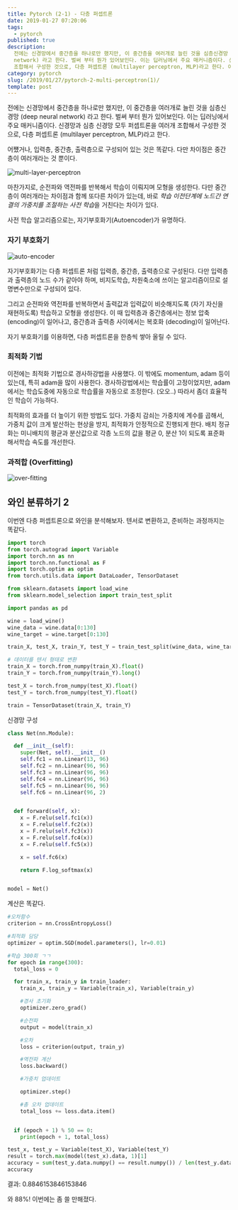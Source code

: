 ```yaml
---
title: Pytorch (2-1) - 다층 퍼셉트론
date: 2019-01-27 07:20:06
tags:
  - pytorch
published: true
description:
  전에는 신경망에서 중간층을 하나로만 했지만, 이 중간층을 여러개로 늘린 것을 심층신경망 (deep neural
  network) 라고 한다. 벌써 부터 뭔가 있어보인다. 이는 딥러닝에서 주요 매커니즘이다. 신경망과 심층 신경망 모두 퍼셉트론을 여러개
  조합해서 구성한 것으로, 다층 퍼셉트론 (multilayer perceptron, MLP)라고 한다. 어쩄거...
category: pytorch
slug: /2019/01/27/pytorch-2-multi-perceptron(1)/
template: post
---
```


전에는 신경망에서 중간층을 하나로만 했지만, 이 중간층을 여러개로 늘린 것을 심층신경망 (deep neural network) 라고 한다. 벌써 부터 뭔가 있어보인다. 이는 딥러닝에서 주요 매커니즘이다. 신경망과 심층 신경망 모두 퍼셉트론을 여러개 조합해서 구성한 것으로, 다층 퍼셉트론 (multilayer perceptron, MLP)라고 한다.

어쩄거나, 입력층, 중간층, 출력층으로 구성되어 있는 것은 똑같다. 다만 차이점은 중간층이 여러개라는 것 뿐이다.

![multi-layer-perceptron](http://pubs.sciepub.com/ajmm/3/3/1/bigimage/fig5.png)

마찬가지로, 순전파와 역전파를 반복해서 학습이 이뤄지며 모형을 생성한다. 다만 중간층이 여러개라는 차이점과 함께 또다른 차이가 있는데, 바로 *학습 이전단계에 노드간 연결의 가중치를 조절하는 사전 학습*을 거친다는 차이가 있다.

사전 학습 알고리즘으로는, 자기부호화기(Autoencoder)가 유명하다.

### 자기 부호화기

![auto-encoder](https://cdn-images-1.medium.com/max/1600/1*44eDEuZBEsmG_TCAKRI3Kw@2x.png)

자기부호화기는 다층 퍼셉트론 처럼 입력층, 중간층, 출력층으로 구성된다. 다만 입력층과 출력층의 노드 수가 같아야 하며, 비지도학습, 차원축소에 쓰이는 알고리즘이므로 설명변수만으로 구성되어 있다.

그리고 순전파와 역전파를 반복하면서 출력값과 입력값이 비슷해지도록 (자기 자신을 재현하도록) 학습하고 모형을 생성한다. 이 때 입력층과 중간층에서는 정보 압축 (encoding)이 일어나고, 중간층과 출력층 사이에서는 복호화 (decoding)이 일어난다.

자기 부호화기를 이용하면, 다층 퍼셉트론을 한층씩 쌓아 올릴 수 있다.

### 최적화 기법

이전에는 최적화 기법으로 경사하강법을 사용했다. 이 밖에도 momentum, adam 등이 있는데, 특히 adam을 많이 사용한다. 경사하강법에서는 학습률이 고정이었지만, adam에서는 학습도중에 자동으로 학습률을 자동으로 조정한다. (오오..) 따라서 좀더 효율적인 학습이 가능하다.

최적화의 효과를 더 높이기 위한 방법도 있다. 가중치 감쇠는 가중치에 계수를 곱해서, 가중치 값이 크게 발산하는 현상을 방지, 최적화가 안정적으로 진행되게 한다. 배치 정규화는 미니배치의 평균과 분산값으로 각층 노드의 값을 평균 0, 분산 1이 되도록 표준화 해서학습 속도를 개선한다.

### 과적합 (Overfitting)

![over-fitting](https://cdn-images-1.medium.com/max/1125/1*_7OPgojau8hkiPUiHoGK_w.png)

## 와인 분류하기 2

이번엔 다층 퍼셉트론으로 와인을 분석해보자. 텐서로 변환하고, 준비하는 과정까지는 똑같다.

```python
import torch
from torch.autograd import Variable
import torch.nn as nn
import torch.nn.functional as F
import torch.optim as optim
from torch.utils.data import DataLoader, TensorDataset

from sklearn.datasets import load_wine
from sklearn.model_selection import train_test_split

import pandas as pd

wine = load_wine()
wine_data = wine.data[0:130]
wine_target = wine.target[0:130]

train_X, test_X, train_Y, test_Y = train_test_split(wine_data, wine_target, test_size=0.2)

# 데이터를 텐서 형태로 변환
train_X = torch.from_numpy(train_X).float()
train_Y = torch.from_numpy(train_Y).long()

test_X = torch.from_numpy(test_X).float()
test_Y = torch.from_numpy(test_Y).float()

train = TensorDataset(train_X, train_Y)
```

신경망 구성

```python
class Net(nn.Module):

  def __init__(self):
    super(Net, self).__init__()
    self.fc1 = nn.Linear(13, 96)
    self.fc2 = nn.Linear(96, 96)
    self.fc3 = nn.Linear(96, 96)
    self.fc4 = nn.Linear(96, 96)
    self.fc5 = nn.Linear(96, 96)
    self.fc6 = nn.Linear(96, 2)


  def forward(self, x):
    x = F.relu(self.fc1(x))
    x = F.relu(self.fc2(x))
    x = F.relu(self.fc3(x))
    x = F.relu(self.fc4(x))
    x = F.relu(self.fc5(x))

    x = self.fc6(x)

    return F.log_softmax(x)


model = Net()
```

계산은 똑같다.

```python
#오차함수
criterion = nn.CrossEntropyLoss()

#최적화 담당
optimizer = optim.SGD(model.parameters(), lr=0.01)

#학습 300회 ㄱㄱ
for epoch in range(300):
  total_loss = 0

  for train_x, train_y in train_loader:
    train_x, train_y = Variable(train_x), Variable(train_y)

    #경사 초기화
    optimizer.zero_grad()

    #순전파
    output = model(train_x)

    #오차
    loss = criterion(output, train_y)

    #역전파 계산
    loss.backward()

    #가중치 업데이트

    optimizer.step()

    #총 오차 업데이트
    total_loss += loss.data.item()


  if (epoch + 1) % 50 == 0:
    print(epoch + 1, total_loss)
```

```python
test_x, test_y = Variable(test_X), Variable(test_Y)
result = torch.max(model(test_x).data, 1)[1]
accuracy = sum(test_y.data.numpy() == result.numpy()) / len(test_y.data.numpy())
accuracy
```

결과: 0.8846153846153846

와 88%! 이번에는 좀 쓸 만해졌다.
